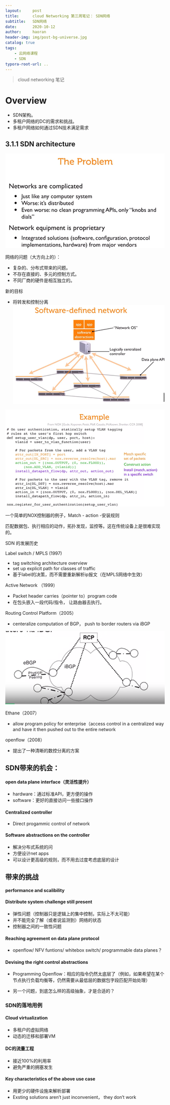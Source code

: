 ```yaml
---
layout:     post
title:      cloud Networking 第三周笔记： SDN网络
subtitle:   SDN网络
date:       2020-10-12
author:     haoran
header-img: img/post-bg-universe.jpg
catalog: true
tags: 
    - 云网络课程
    - SDN
typora-root-url: ..
---
```


> cloud networking 笔记

# Overview

- SDN架构。
- 多租户网络的DC的需求和挑战。
- 多租户网络如何通过SDN技术满足需求



## 3.1.1 SDN architecture

<img src="/img/cloudNetworkingClass/image-20201012204550495.png"/>



网络的问题（大方向上的）：

- 复杂的、分布式带来的问题。
- 不存在直接的、多元的控制方式。
- 不同厂商的硬件是相互独立的。



新的目标

- 将转发和控制分离<img src="/img/cloudNetworkingClass/image-20201012205043820.png"/>

<img src="/img/cloudNetworkingClass/image-20201012205326292.png"/>




一个简单的NOX控制器的例子，Match - action -安装规则

匹配数据包、执行相应的动作，拓扑发现，监控等。这在传统设备上是很难实现的。



SDN 的发展历史

Label switch / MPLS (1997) 

- tag switching architecture overview
- set up explicit path for classes of traffic 
- 基于label的决策，而不需要重新解析ip报文（在MPLS网络中生效）

Active Network （1999）

- Packet header carries（pointer to）program code
- 在包头嵌入一段代码/指令， 让路由器去执行。

Routing Control Platform（2005）

- centeralize computation of BGP， push to border routers via iBGP
<img src="/img/cloudNetworkingClass/image-20201017130157810.png"/>


Ethane（2007）

- allow program policy for enterprise（access control in a centralized way and have it then pushed out to the entire network

openflow（2008）

- 提出了一种清晰的数控分离的方案



## SDN带来的机会：

#### open data plane interface（灵活性提升）

- hardware：通过标准API，更方便的操作
- software：更好的直接访问一些接口操作

#### Centralized controller

- Direct progammic control of network

#### Software abstractions on the controller 

- 解决分布式系统的问
- 方便设计net apps
- 可以设计更高级的规则，而不用去过度考虑底层的设计

## 带来的挑战

#### performance  and scalibility

#### Distribute system challenge still present

- 弹性问题（控制器只是逻辑上的集中控制，实际上不太可能）
- 并不能完全了解（或者说监测到）网络的状态
- 控制器之间的一致性问题

#### Reaching agreement on data plane protocol

-  openflow/ NFV funtions/ whitebox switch/ programmable data planes？

#### Devising the right control abstractions

- Programming Openflow：相应的指令仍然太底层了（例如，如果希望在某个节点执行负载均衡等，仍然需要从最低层的数据包字段匹配开始处理）

- 另一个问题，到底怎么样的高级抽象，才是合适的？

  

### SDN的落地用例

#### Cloud virtualization

- 多租户的虚拟网络
- 动态的迁移和部署VM

#### DC的流量工程

- 接近100%的利用率
- 避免严重的拥塞发生

#### Key characteristics of the above use case

- 用更少的硬件设施来解析部署
- Exsting solutions aren’t just inconvenient， they don’t work





